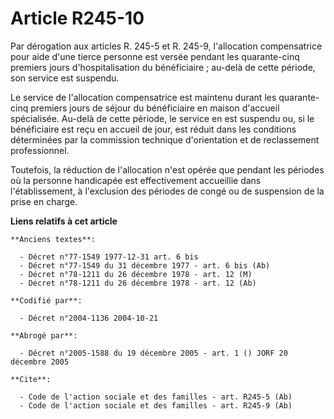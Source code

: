 # Article R245-10

Par dérogation aux articles R. 245-5 et R. 245-9, l'allocation compensatrice pour aide d'une tierce personne est versée
pendant les quarante-cinq premiers jours d'hospitalisation du bénéficiaire ; au-delà de cette période, son service est
suspendu.

Le service de l'allocation compensatrice est maintenu durant les quarante-cinq premiers jours de séjour du bénéficiaire en
maison d'accueil spécialisée. Au-delà de cette période, le service en est suspendu ou, si le bénéficiaire est reçu en accueil
de jour, est réduit dans les conditions déterminées par la commission technique d'orientation et de reclassement
professionnel.

Toutefois, la réduction de l'allocation n'est opérée que pendant les périodes où la personne handicapée est effectivement
accueillie dans l'établissement, à l'exclusion des périodes de congé ou de suspension de la prise en charge.

**Liens relatifs à cet article**

	**Anciens textes**:

	  - Décret n°77-1549 1977-12-31 art. 6 bis
	  - Décret n°77-1549 du 31 décembre 1977 - art. 6 bis (Ab)
	  - Décret n°78-1211 du 26 décembre 1978 - art. 12 (M)
	  - Décret n°78-1211 du 26 décembre 1978 - art. 12 (Ab)

	**Codifié par**:

	  - Décret n°2004-1136 2004-10-21

	**Abrogé par**:

	  - Décret n°2005-1588 du 19 décembre 2005 - art. 1 () JORF 20 décembre 2005

	**Cite**:

	  - Code de l'action sociale et des familles - art. R245-5 (Ab)
	  - Code de l'action sociale et des familles - art. R245-9 (Ab)
